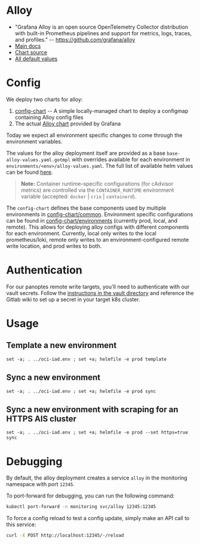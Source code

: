 # Alloy
- "Grafana Alloy is an open source OpenTelemetry Collector distribution with built-in Prometheus pipelines and support for metrics, logs, traces, and profiles." -- https://github.com/grafana/alloy 
- [Main docs](https://grafana.com/docs/alloy/latest/)
- [Chart source](https://github.com/grafana/alloy/tree/main/operations/helm/charts/alloy)
- [All default values](https://github.com/grafana/alloy/blob/main/operations/helm/charts/alloy/values.yaml)

# Config

We deploy two charts for alloy:
1. [config-chart](./config-chart/) -- A simple locally-managed chart to deploy a configmap containing Alloy config files
1. The actual [Alloy chart](https://github.com/grafana/alloy/tree/main/operations/helm/charts/alloy) provided by Grafana

Today we expect all environment specific changes to come through the environment variables. 

The values for the alloy deployment itself are provided as a base `base-alloy-values.yaml.gotmpl` with overrides available for each environment in `environments/<env>/alloy-values.yaml`. The full list of available helm values can be found [here](https://github.com/grafana/alloy/blob/main/operations/helm/charts/alloy/values.yaml).

> **Note:** Container runtime–specific configurations (for cAdvisor metrics) are controlled via the `CONTAINER_RUNTIME` environment variable (accepted: `docker` | `crio` | `containerd`).

The `config-chart` defines the base components used by multiple environments in [config-chart/common](./config-chart/common/). Environment specific configurations can be found in [config-chart/environments](./config-chart/environments/) (currently prod, local, and remote). 
This allows for deploying alloy configs with different components for each environment. 
Currently, local only writes to the local prometheus/loki, remote only writes to an environment-configured remote write location, and prod writes to both.  

# Authentication

For our panoptes remote write targets, you'll need to authenticate with our vault secrets. Follow the [instructions in the vault directory](../vault/README.md) and reference the Gitlab wiki to set up a secret in your target k8s cluster. 

# Usage

## Template a new environment

`set -a; . ../oci-iad.env ; set +a; helmfile -e prod template`

## Sync a new environment

`set -a; . ../oci-iad.env ; set +a; helmfile -e prod sync`

## Sync a new environment with scraping for an HTTPS AIS cluster

`set -a; . ../oci-iad.env ; set +a; helmfile -e prod --set https=true sync`


# Debugging

By default, the alloy deployment creates a service `alloy` in the monitoring namespace with port `12345`. 

To port-forward for debugging, you can run the following command: 

```bash
kubectl port-forward -n monitoring svc/alloy 12345:12345
```

To force a config reload to test a config update, simply make an API call to this service:

```bash
curl -X POST http://localhost:12345/-/reload
```